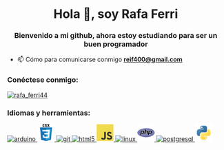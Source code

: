<h1 align = "center"> Hola 👋, soy Rafa Ferri </h1>
<h3 align = "center"> Bienvenido a mi github, ahora estoy estudiando para ser un buen programador </h3>

- 📫 Cómo para comunicarse conmigo **reif400@gmail.com**

<h3 align = "left"> Conéctese conmigo: </h3>
<p align = "left">
<a href = "https://instagram.com/rafa_ferri44 "target =" blank "> <img align =" center "src =" https://cdn.jsdelivr.net/npm/simple-icons@3.0.1/icons/instagram.svg "alt =" rafa_ferri44 "height = "30" width = "40" /> </a>
</p>

<h3 align = "left"> Idiomas y herramientas: </h3>
<p align = "left"> <a href="https://www.arduino.cc/" target="_blank"> <img src = "https://cdn.worldvectorlogo.com/logos/arduino-1 .svg "alt =" arduino "width =" 40 "height =" 40 "/> </a> <a href="https://www.w3schools.com/css/" target="_blank"> <img src = "https://raw.githubusercontent.com/devicons/devicon/master/icons/css3/css3-original-wordmark.svg" alt = "css3" width = "40" height = "40" /> </ a> <a href="https://git-scm.com/" target="_blank"> <img src = "https://www.vectorlogo.zone/logos/git-scm/git-scm-icon .svg "alt =" git "ancho =" 40 "alto ="40 "/> </a> <a href="https://www.w3.org/html/" target="_blank"> <img src =" https://raw.githubusercontent.com/devicons/devicon /master/icons/html5/html5-original-wordmark.svg "alt =" html5 "width =" 40 "height =" 40 "/> </a> <a href =" https://developer.mozilla.org / en-US / docs / Web / JavaScript "target =" _ blank "> <img src =" https://raw.githubusercontent.com/devicons/devicon/master/icons/javascript/javascript-original.svg "alt = "javascript" width = "40" height = "40" /> </a> <a href="https://www.linux.org/" target="_blank"> <img src = "https: // raw.githubusercontent.com / devicons / devicon / master / icons / linux / linux-original.svg "alt =" linux "width =" 40 "height =" 40 "/> </a> <a href =" https: // www. php.net "target =" _ blank "> <img src =" https://raw.githubusercontent.com/devicons/devicon/master/icons/php/php-original.svg "alt =" php "width =" 40 "height =" 40 "/> </a> <a href="https://www.postgresql.org" target="_blank"> <img src =" https://raw.githubusercontent.com/devicons/ devicon / master / icons / postgresql / postgresql-original-wordmark.svg "alt =" postgresql "width =" 40 "height =" 40 "/> </a> <a href =" https: //www.python. org "target = "_ blank"> <img src = "https://raw.githubusercontent.com/devicons/devicon/master/icons/python/python-original.svg" alt = "python" width = "40" height = " 40 "/> </a> </p>
